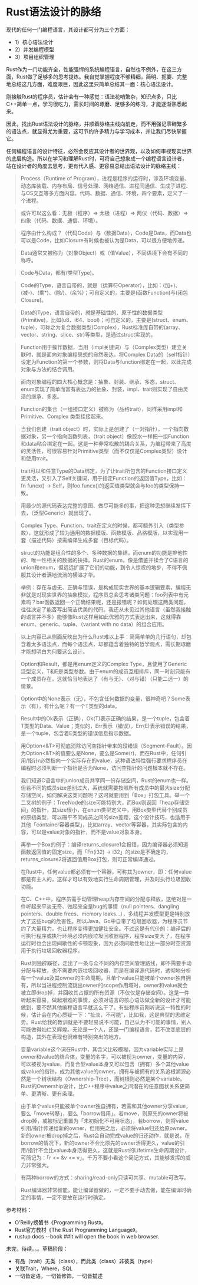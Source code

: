 # Rust语法设计的脉络

现代的任何一门编程语言，其设计都可分为三个方面：

- 1）核心语法设计
- 2）并发编程模型
- 3）项目组织管理

Rust作为一门功能齐全，性能强悍的系统编程语言，自然也不例外，在这三方面，Rust做了足够多的思考提炼。我自觉掌握程度不够精细，简明、扼要、完整地总结这几方面，难度艰巨，因此这里只简单总结其一面：核心语法设计。

刚接触Rust的程序员，估计会有一种感觉：语法花哨繁杂，知识点多，只比C++简单一点，学习很吃力，需长时间的琢磨、足够多的练习，才能逐渐熟悉起来。

因此，找出Rust语法设计的脉络，并顺着脉络主线向前走，而不用强记零碎繁多的语法点，就显得尤为重要，这可节约许多精力与学习成本，并让我们尽快掌握它。

任何编程语言的设计特征，必然会反应其设计者的世界观，以及如何审视现实世界的底层构造。所以在学习和理解Rust时，可将自己想象成一个编程语言设计者，站在设计者的角度去思考，更有代入感、更容易总结出语法设计的脉络主线：

> Process（Runtime of Program），进程是程序的运行时，涉及环境变量、动态库装载、内存布局、信号处理、网络通信、进程间通信、生成子进程、与OS交互等多方面内容。代码、数据、通信、环境，四个要素，定义了一个进程。

> 或许可以这么看：无极（程序）=> 太极（进程）=> 两仪（代码、数据）=> 四象（代码、数据、通信、环境）。

> 程序由什么构成？（代码Code）与（数据Data），Code是Data，而Data也可以是Code，比如Closure有时候也被认为是Data，可以很方便地传递。

> Data通常又被称为（对象Object）或（值Value），不同语境下会有不同的称呼。

> Code与Data，都有(类型Type)。

> Code的Type，语言自带的，就是（运算符Operator），比如：(加+)、(减-)、(乘*)、(除/)、(余%)；可自定义的，主要是(函数Function)与(闭包Closure)。

> Data的Type，语言自带的，就是基础性的、原子性的数据类型(Primitive)，比如(u8、i64、bool)；可自定义的，主要是(struct、enum、tuple)，可称之为复合数据类型(Complex)，Rust标准库自带的(array、vector、string、slice、str)等类型，是通过struct实现的。

> Function用于操作数据，当用（impl关键词）与（Complex类型）建立关联时，就是面向对象编程思想的自然表达。将Complex Data的（self指针）设定为Function的第一个参数，则将Data与function绑定在一起，以此完成对象与方法的结合调用。

> 面向对象编程的四大核心概念是：抽象、封装、继承、多态，struct、enum实现了简单而富有表达力的抽象、封装，impl、trait则实现了自由灵活的继承、多态。

> Function的集合（一组接口定义）被称为（品格trait），同样采用impl和Primitive、Complex 类型挂接起来。

> 当我们创建（trait object）时，实际上是创建了（一对指针），一个指向数据对象，另一个指向函数列表，（trait object）像胶水一样把一组Function和data粘合绑定在一起。这是一种非常松散的耦合关系，为编程带来了高度的灵活性，可很容易针对Primitive类型（而不仅仅是Complex类型）设计和使用trait。

> trait可以和任意Type的Data绑定，为了让trait所包含的Function接口定义更灵活，又引入了Self关键词，用于指定Function的返回值Type，比如：fn funcx() -> Self，则foo.funcx()的返回值类型就会与foo的类型保持一致。

> 用最少的源代码表达完整的意图、做尽可能多的事，把这种思想继续发挥下去，（泛型Generic）就出现了。

> Complex Type、Function、trait在定义的时候，都可额外引入（类型参数），这就形成了较为通用的数据模版、函数模版、品格模版，以实现用一套（描述代码）按需编译生成多套（目标代码）。

> struct的功能是组合性的多个、多种数据的集结，而enum的功能是排他性的、唯一性相关的数据的抉择。Rust的enum，像是借鉴并揉合了C语言的union和enum，但远远扩展了它们的功能，到令人惊叹的地步，不得不佩服其设计者满地流淌的横溢才华。

> 举例：存在与虚无、正确与错误，是构成现实世界的基本逻辑要素，编程无非就是对现实世界的抽象模拟，程序员总会思考诸类问题：foo列表中有元素吗？bar函数返回一个正确结果呢，还是报错呢？如何处理这两类问题，往往决定了能否写出简洁优美的代码。我还从未见过其他语言（虽然我接触的语言并不多）能够像Rust这样用如此优雅的方式表达出来，这就得靠enum、generic、tuple、（variant with no data）的组合应用。

> 以上内容已从侧面反映出为什么Rust难以上手：简简单单的几行语句，却包含着太多语法点，而每个语法点，却都蕴含着独特的哲学观点，需长期琢磨才能想明白为何要这么设计。

> Option和Result，都是用enum定义的Complex Type，且使用了Generic泛型定义，T和E是类型参数。由于enum的成员互相排斥，同一时刻只能有一个成员存在，这就恰当地表达了（有与无）、（对与错）（只能二选一）的情景。

> Option中的None表示（无），不包含任何数据的变量，很神奇吧？Some表示（有），有什么呢？有一个T类型的data。

> Result中的Ok表示（正确），Ok(T)表示正确的结果，是一个tuple，包含着T类型的Data、Value；类似的，Err表示（错误），Err(E)表示错误的结果，是一个tuple，包含着E类型的错误信息指示数据。

> 用Option<&T>可彻底消除访问空指针带来的段错误（Segment-Fault）。因为Option<&T>的值要么是None，要么是Some(r)，而在Rust中，任何引用/指针r必然指向一个实际存在的value，这种语法特性强行要求程序员在编程时必须判断一个指针是否为None，访问空指针的问题根本就不存在。

> 我们知道C语言中的union成员共享同一份存储空间，Rust的enum也一样。但若不同的成员size差别过大，系统就需要按照所有成员中的最大size分配存储空间，如何解决这类问题呢？这时就要用到「Box」打包工具。举一个二叉树的例子：TreeNode<T>的size可能特别大，而Box则返回「heap存储空间」的指针，其size很小，在enum类型定义中，用Box类型代替个别成员的原初类型，可以碾平不同成员之间的size差距，这个设计技巧，也适用于其他「container容器类型」，比如array、vector等容器，其实际包含的内容，可以是value对象的指针，而不是value对象本身。


> 再举一个Box的例子：编译returns_closure1会报错，因为编译器必须知道函数返回值的固定size，而「Fn(i32) -> i32」的size是不确定的，returns_closure2将返回值用Box打包，则可正常编译通过。

> 在Rust中，任何value都必须有一个容器，可称其为owner，即：任何value都是有主人的，这样才可以有效地实行生命周期管理，并及时执行垃圾回收功能。

> 在C、C++中，程序员需手动管理heap内存空间的分配与释放，这绝对是一件听起来平淡无奇、做起来全是bug的事情（null pointers、dangling pointers、double frees、memory leaks...），多线程并发模型更是特别放大了这些bug的危害性。所以Java、Go中自带了垃圾回收器，为程序员节约了大量精力，也让程序变得更加健壮安全。不过这是有代价的：编译后的可执行程序或执行环境必须内嵌垃圾回收器程序，程序size变大了，在程序运行时也会出现间歇性的卡顿现象，因为必须间歇性地让出一部分时空资源用于执行垃圾回收器程序。

> Rust则独辟蹊径，走出了一条与众不同的内存空间管理路线，即不需要手动分配与释放，也不需要内嵌垃圾回收器，而是在编译源代码时，透彻地分析每一个value及其owner的生命周期，且单个value只能被单个owner独自拥有，所以当进程控制流跳出owner的scope作用域时，owner和value就会被立即drop掉，并回收其占据的所有资源（不仅仅是存储空间）。这是一件听起来容易，做起艰难的事情，必须对语言的核心语法做全新的设计才可能做到，要不然其他编程语言早就这么干了。有些程序员刚听说这一特性的时候，估计会在内心质疑一下：“扯淡，不可能”，比如我，这是典型的思维定势。Rust给我的教训就是不要轻易说不可能，自己认为不可能的事情，别人可能做得灿烂又辉煌。无论是一个人，还是一门编程语言，若不改变底层的构造，其外在表现也很难有特别突出的地方。

> 变量variable这个词在Rust中，其含义比较模糊，因为variable实际上是owner和value的结合体，变量的名字，可以被视为owner，变量的内容，可以被视为value，而复合型value本身又可以包含（拥有）多个其他value或value的指针，成为其他value的owner。拥有与被拥有的关系追根溯源必然是一个树状结构（Ownership-Tree），而树根则必然是某个variable。Rust的Ownership设计，比C++程序中value之间潜在的任意图状关系更简单、更清晰、更有条理。

> 由于单个value只能被单个owner独自拥有，若需和其他owner分享value，要么「move转移」，要么「borrow借用」。若move，则原先的owner将被drop掉，或被标记重置为「未初始化不可用状态」，若borrow，则将value引用/指针传递给新的owner，但用完之后，必须将value归还给原owner。新的owner被drop掉之后，Rust会自动完成value的归还动作，就是说，在borrow的情况下，新的owner不会比原先的owner活得更久，value的引用/指针不会比value本身活得更久，这就是Rust的Lifetime生命周期设计，可简记为：「r <= &v <= v」。千万不要小看这个简记方式，其能够发挥的威力非常强大。


> 有两种borrow的方式：sharing/read-only只读可共享、mutable可改写。

> Rust编译器非常智能，能让编译器做的，一定不要手动去做，能在编译时确定的事情，一定不要放在运行时确定。

参考材料：
- O’Reilly螃蟹书《Programming Rust》。
- Rust官方教材《The Rust Programming Language》。
- rustup docs --book  ##it will open the book in web browser.

未完，待续。。。草稿阶段：

- 有品（trait）无类（class），而此类（class）非彼类（type）
- 关联Trait，Where，SQL
- 一切皆定语，一切皆修饰，一切皆描述





